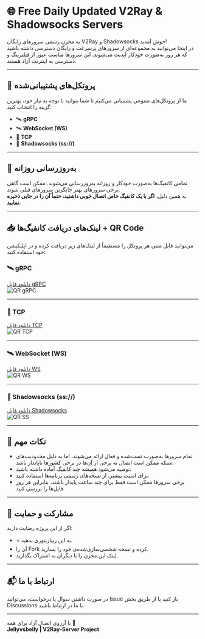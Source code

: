 # 🌐 Free Daily Updated V2Ray & Shadowsocks Servers

به مخزن رسمی سرورهای رایگان V2Ray و Shadowsocks خوش آمدید!  
در اینجا می‌توانید به مجموعه‌ای از سرورهای پرسرعت و رایگان دسترسی داشته باشید که هر روز به‌صورت خودکار آپدیت می‌شوند. این سرورها مناسب عبور از فیلترینگ و دسترسی به اینترنت آزاد هستند.

---

## 🚀 پروتکل‌های پشتیبانی‌شده

ما از پروتکل‌های متنوعی پشتیبانی می‌کنیم تا شما بتوانید با توجه به نیاز خود، بهترین گزینه را انتخاب کنید:

- 🛰️ **gRPC**
- 🛰️ **WebSocket (WS)**
- 🔐 **TCP**
- 🔗 **Shadowsocks (ss://)**

---

## 📅 به‌روزرسانی روزانه

تمامی کانفیگ‌ها به‌صورت خودکار و روزانه به‌روزرسانی می‌شوند. ممکن است گاهی برخی سرورهای بهتر جایگزین سرورهای قبلی شوند.  
به همین دلیل، **اگر با یک کانفیگ خاص اتصال خوبی داشتید، حتماً آن را در جایی ذخیره نمایید.**

---

## 📥 لینک‌های دریافت کانفیگ‌ها + QR Code

می‌توانید فایل متنی هر پروتکل را مستقیماً از لینک‌های زیر دریافت کرده و در اپلیکیشن خود استفاده کنید:

### 🛰️ gRPC

[دانلود فایل gRPC](https://raw.githubusercontent.com/Jellyvsbelly/V2Ray-Server/refs/heads/main/grpc-server)  
![QR gRPC](https://raw.githubusercontent.com/Jellyvsbelly/V2Ray-Server/main/qr/qr_gRPC.png)

---

### 🔐 TCP

[دانلود فایل TCP](https://raw.githubusercontent.com/Jellyvsbelly/V2Ray-Server/refs/heads/main/tcp-server)  
![QR TCP](https://raw.githubusercontent.com/Jellyvsbelly/V2Ray-Server/main/qr/qr_TCP.png)

---

### 🛰️ WebSocket (WS)

[دانلود فایل WS](https://raw.githubusercontent.com/Jellyvsbelly/V2Ray-Server/refs/heads/main/ws-server)  
![QR WS](https://raw.githubusercontent.com/Jellyvsbelly/V2Ray-Server/main/qr/qr_WS.png)

---

### 🔗 Shadowsocks (ss://)

[دانلود فایل Shadowsocks](https://raw.githubusercontent.com/Jellyvsbelly/V2Ray-Server/refs/heads/main/ss-server)  
![QR SS](https://raw.githubusercontent.com/Jellyvsbelly/V2Ray-Server/main/qr/qr_Shadowsocks_ss:__.png)

---

## 🧠 نکات مهم

- تمام سرورها به‌صورت تست‌شده و فعال ارائه می‌شوند، اما به دلیل محدودیت‌های شبکه ممکن است اتصال به برخی از آن‌ها در برخی کشورها ناپایدار باشد.
- توصیه می‌شود همیشه چند کانفیگ آماده داشته باشید.
- برای امنیت بیشتر، از نسخه‌های رسمی برنامه‌ها استفاده کنید.
- برخی سرورها ممکن است فقط برای چند ساعت پایدار باشند، بنابراین هر روز فایل‌ها را بررسی کنید.

---

## 🤝 مشارکت و حمایت

اگر از این پروژه رضایت دارید:

- ⭐️ به این ریپازیتوری بدهید.
- آن را Fork کرده و نسخه شخصی‌سازی‌شده‌ی خود را بسازید.
- لینک این مخزن را با دیگران به اشتراک بگذارید.

---

## 📬 ارتباط با ما

در صورت داشتن سوال یا درخواست، می‌توانید Issue باز کنید یا از طریق بخش Discussions با ما در ارتباط باشید.

---

با آرزوی اتصال آزاد برای همه 🌈  
**Jellyvsbelly | V2Ray-Server Project**
